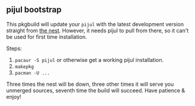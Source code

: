 pijul bootstrap
---------------

This pkgbuild will update your `pijul` with the latest development version straight from [the
nest](nest.pijul.com). However, it needs pijul to pull from there, so it can't be used for first
time installation.

Steps:

1. `pacaur -S pijul` or otherwise get a working pijul installation.
1. `makepkg`
1. `pacman -U ...`

Three times the nest will be down, three other times it will serve you unmerged sources, seventh
time the build will succeed. Have patience & enjoy!
